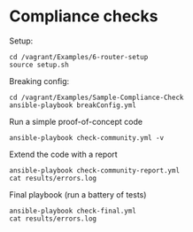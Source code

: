 # Compliance checks

Setup:

    cd /vagrant/Examples/6-router-setup
    source setup.sh

Breaking config:

    cd /vagrant/Examples/Sample-Compliance-Check
    ansible-playbook breakConfig.yml

Run a simple proof-of-concept code

    ansible-playbook check-community.yml -v

Extend the code with a report

    ansible-playbook check-community-report.yml
    cat results/errors.log

Final playbook (run a battery of tests)

    ansible-playbook check-final.yml
    cat results/errors.log
